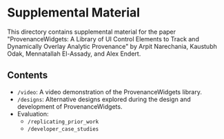 # Supplemental Material

This directory contains supplemental material for the paper "ProvenanceWidgets: A Library of UI Control Elements
to Track and Dynamically Overlay Analytic Provenance" by Arpit Narechania, Kaustubh Odak, Mennatallah El-Assady, and Alex Endert.

## Contents

- `/video`: A video demonstration of the ProvenanceWidgets library.
- `/designs`: Alternative designs explored during the design and development of ProvenanceWidgets.
- Evaluation:
    - `/replicating_prior_work`
    - `/developer_case_studies`